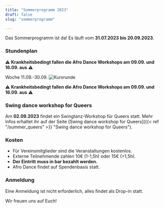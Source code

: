 ```yaml
---
title: "Sommerprogramm 2023"
draft: false
slug: "sommerprogramm"

---
```


Das Sommerprogramm ist da! Es läuft vom **31.07.2023 bis 20.09.2023**.

### Stundenplan

:warning: **Krankheitsbedingt fallen die Afro Dance Workshops am 09.09. und 16.09. aus** :warning: 

Woche 11.09.-30.09.
![Kursrunde](../summer_schedule_sep_02.jpg)

:warning: **Krankheitsbedingt fallen die Afro Dance Workshops am 09.09. und 16.09. aus** :warning: 

### Swing dance workshop for Queers
Am **02.09.2023** findet ein Swingtanz-Workshop für Queers statt. Mehr Infos erhaltet ihr auf der Seite [Swing dance workshop for Queers]({{< ref "/summer_queers" >}} "Swing dance workshop for Queers").

### Kosten
- Für Vereinsmitglieder sind die Veranstaltungen kostenlos.
- Externe Teilnehmende zahlen 10€ (1-1,5h) oder 15€ (>1,5h). 
- **Der Eintritt muss in bar bezahlt werden.**
- Afro Dance findet auf Spendenbasis statt. 

### Anmeldung
Eine Anmeldung ist nicht erforderlich, alles findet als Drop-in statt.

Wir freuen uns auf Euch!